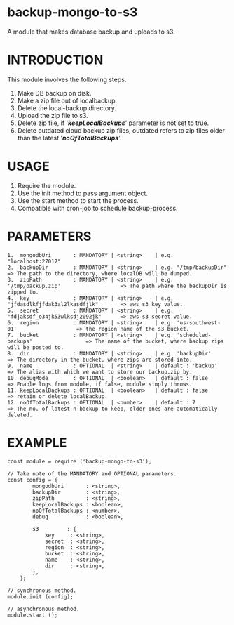 # backup-mongo-to-s3
A module that makes database backup and uploads to s3.

# INTRODUCTION

This module involves the following steps.
1. Make DB backup on disk.
2. Make a zip file out of localbackup.
3. Delete the local-backup directory.
4. Upload the zip file to s3.
5. Delete zip file, if '***keepLocalBackups***' parameter is not set to true.
6. Delete outdated cloud backup zip files, outdated refers to zip files older than the latest '***noOfTotalBackups***'.

# USAGE

1. Require the module.
2. Use the init method to pass argument object.
3. Use the start method to start the process.
4. Compatible with cron-job to schedule backup-process.


# PARAMETERS
```
1.  mongodbUri       : MANDATORY | <string>    | e.g. "localhost:27017"
2.  backupDir        : MANDATORY | <string>    | e.g. "/tmp/backupDir"                    => The path to the directory, where localDB will be dumped.
3.  zipPath          : MANDATORY | <string>    | e.g. '/tmp/backup.zip'                   => The path where the backupDir is zipped to.
4.  key              : MANDATORY | <string>    | e.g. "jfdasdlkfjfdak3al2lkasdfjlk"       => aws s3 key value.
5.  secret           : MANDATORY | <string>    | e.g. "fdjaksdf_e34jk53wlksdj2092jk"      => aws s3 secret value.
6.  region           : MANDATORY | <string>    | e.g. 'us-southwest-01'                   => the region name of the s3 bucket. 
7.  bucket           : MANDATORY | <string>    | e.g. 'scheduled-backups'                 => The name of the bucket, where backup zips will be posted to.
8.  dir              : MANDATORY | <string>    | e.g. 'backupDir'                         => The directory in the bucket, where zips are stored into.
9.  name             : OPTIONAL  | <string>    | default : 'backup'                       => The alias with which we want to store our backup.zip by.
10. debugMode        : OPTIONAL  | <boolean>   | default : false                          => Enable logs from module, if false, module simply throws.
11. keepLocalBackups : OPTIONAL  | <boolean>   | default : false                          => retain or delete localBackup.
12. noOfTotalBackups : OPTIONAL  | <number>    | default : 7                              => The no. of latest n-backup to keep, older ones are automatically deleted.

```


# EXAMPLE

```
const module = require ('backup-mongo-to-s3');

// Take note of the MANDATORY and OPTIONAL parameters.
const config = {
		mongodbUri       : <string>,
		backupDir        : <string>,
		zipPath          : <string>,
		keepLocalBackups : <boolean>,
		noOfTotalBackups : <number>,
		debug            : <boolean>,

		s3         : {
			key     : <string>,
			secret  : <string>,
			region  : <string>,
			bucket  : <string>,
			name    : <string>,
			dir     : <string>,
		},
	};

// synchronous method.
module.init (config);

// asynchronous method.
module.start ();
```
